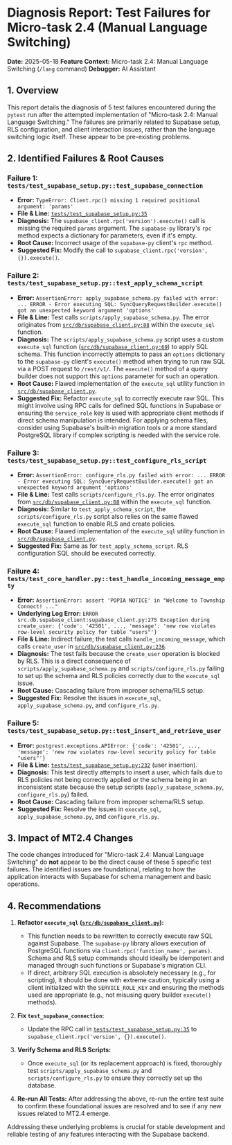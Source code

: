 # Diagnosis Report: Test Failures for Micro-task 2.4 (Manual Language Switching)

**Date:** 2025-05-18
**Feature Context:** Micro-task 2.4: Manual Language Switching (`/lang` command)
**Debugger:** AI Assistant

## 1. Overview

This report details the diagnosis of 5 test failures encountered during the `pytest` run after the attempted implementation of "Micro-task 2.4: Manual Language Switching." The failures are primarily related to Supabase setup, RLS configuration, and client interaction issues, rather than the language switching logic itself. These appear to be pre-existing problems.

## 2. Identified Failures & Root Causes

### Failure 1: `tests/test_supabase_setup.py::test_supabase_connection`
*   **Error:** `TypeError: Client.rpc() missing 1 required positional argument: 'params'`
*   **File & Line:** [`tests/test_supabase_setup.py:35`](tests/test_supabase_setup.py:35)
*   **Diagnosis:** The `supabase_client.rpc('version').execute()` call is missing the required `params` argument. The `supabase-py` library's `rpc` method expects a dictionary for parameters, even if it's empty.
*   **Root Cause:** Incorrect usage of the `supabase-py` client's `rpc` method.
*   **Suggested Fix:** Modify the call to `supabase_client.rpc('version', {}).execute()`.

### Failure 2: `tests/test_supabase_setup.py::test_apply_schema_script`
*   **Error:** `AssertionError: apply_supabase_schema.py failed with error: ... ERROR - Error executing SQL: SyncQueryRequestBuilder.execute() got an unexpected keyword argument 'options'`
*   **File & Line:** Test calls `scripts/apply_supabase_schema.py`. The error originates from [`src/db/supabase_client.py:88`](src/db/supabase_client.py:88) within the `execute_sql` function.
*   **Diagnosis:** The `scripts/apply_supabase_schema.py` script uses a custom `execute_sql` function ([`src/db/supabase_client.py:69`](src/db/supabase_client.py:69)) to apply SQL schema. This function incorrectly attempts to pass an `options` dictionary to the `supabase-py` client's `execute()` method when trying to run raw SQL via a POST request to `/rest/v1/`. The `execute()` method of a query builder does not support this `options` parameter for such an operation.
*   **Root Cause:** Flawed implementation of the `execute_sql` utility function in [`src/db/supabase_client.py`](src/db/supabase_client.py).
*   **Suggested Fix:** Refactor `execute_sql` to correctly execute raw SQL. This might involve using RPC calls for defined SQL functions in Supabase or ensuring the `service_role` key is used with appropriate client methods if direct schema manipulation is intended. For applying schema files, consider using Supabase's built-in migration tools or a more standard PostgreSQL library if complex scripting is needed with the service role.

### Failure 3: `tests/test_supabase_setup.py::test_configure_rls_script`
*   **Error:** `AssertionError: configure_rls.py failed with error: ... ERROR - Error executing SQL: SyncQueryRequestBuilder.execute() got an unexpected keyword argument 'options'`
*   **File & Line:** Test calls `scripts/configure_rls.py`. The error originates from [`src/db/supabase_client.py:88`](src/db/supabase_client.py:88) within the `execute_sql` function.
*   **Diagnosis:** Similar to `test_apply_schema_script`, the `scripts/configure_rls.py` script also relies on the same flawed `execute_sql` function to enable RLS and create policies.
*   **Root Cause:** Flawed implementation of the `execute_sql` utility function in [`src/db/supabase_client.py`](src/db/supabase_client.py).
*   **Suggested Fix:** Same as for `test_apply_schema_script`. RLS configuration SQL should be executed correctly.

### Failure 4: `tests/test_core_handler.py::test_handle_incoming_message_empty`
*   **Error:** `AssertionError: assert 'POPIA NOTICE' in "Welcome to Township Connect! ..."`
*   **Underlying Log Error:** `ERROR src.db.supabase_client:supabase_client.py:275 Exception during create_user: {'code': '42501', ..., 'message': 'new row violates row-level security policy for table "users"'}`
*   **File & Line:** Indirect failure; the test calls `handle_incoming_message`, which calls `create_user` in [`src/db/supabase_client.py:236`](src/db/supabase_client.py:236).
*   **Diagnosis:** The test fails because the `create_user` operation is blocked by RLS. This is a direct consequence of `scripts/apply_supabase_schema.py` and `scripts/configure_rls.py` failing to set up the schema and RLS policies correctly due to the `execute_sql` issue.
*   **Root Cause:** Cascading failure from improper schema/RLS setup.
*   **Suggested Fix:** Resolve the issues in `execute_sql`, `apply_supabase_schema.py`, and `configure_rls.py`.

### Failure 5: `tests/test_supabase_setup.py::test_insert_and_retrieve_user`
*   **Error:** `postgrest.exceptions.APIError: {'code': '42501', ..., 'message': 'new row violates row-level security policy for table "users"'}`
*   **File & Line:** [`tests/test_supabase_setup.py:232`](tests/test_supabase_setup.py:232) (user insertion).
*   **Diagnosis:** This test directly attempts to insert a user, which fails due to RLS policies not being correctly applied or the schema being in an inconsistent state because the setup scripts (`apply_supabase_schema.py`, `configure_rls.py`) failed.
*   **Root Cause:** Cascading failure from improper schema/RLS setup.
*   **Suggested Fix:** Resolve the issues in `execute_sql`, `apply_supabase_schema.py`, and `configure_rls.py`.

## 3. Impact of MT2.4 Changes

The code changes introduced for "Micro-task 2.4: Manual Language Switching" do **not** appear to be the direct cause of these 5 specific test failures. The identified issues are foundational, relating to how the application interacts with Supabase for schema management and basic operations.

## 4. Recommendations

1.  **Refactor `execute_sql` ([`src/db/supabase_client.py`](src/db/supabase_client.py)):**
    *   This function needs to be rewritten to correctly execute raw SQL against Supabase. The `supabase-py` library allows execution of PostgreSQL functions via `client.rpc('function_name', params)`. Schema and RLS setup commands should ideally be idempotent and managed through such functions or Supabase's migration CLI.
    *   If direct, arbitrary SQL execution is absolutely necessary (e.g., for scripting), it should be done with extreme caution, typically using a client initialized with the `SERVICE_ROLE_KEY` and ensuring the methods used are appropriate (e.g., not misusing query builder `execute()` methods).

2.  **Fix `test_supabase_connection`:**
    *   Update the RPC call in [`tests/test_supabase_setup.py:35`](tests/test_supabase_setup.py:35) to `supabase_client.rpc('version', {}).execute()`.

3.  **Verify Schema and RLS Scripts:**
    *   Once `execute_sql` (or its replacement approach) is fixed, thoroughly test `scripts/apply_supabase_schema.py` and `scripts/configure_rls.py` to ensure they correctly set up the database.

4.  **Re-run All Tests:** After addressing the above, re-run the entire test suite to confirm these foundational issues are resolved and to see if any new issues related to MT2.4 emerge.

Addressing these underlying problems is crucial for stable development and reliable testing of any features interacting with the Supabase backend.